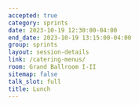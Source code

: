 ```yaml
---
accepted: true
category: sprints
date: 2023-10-19 12:30:00-04:00
end_date: 2023-10-19 13:15:00-04:00
group: sprints
layout: session-details
link: /catering-menus/
room: Grand Ballroom I-II
sitemap: false
talk_slot: full
title: Lunch
---
```

